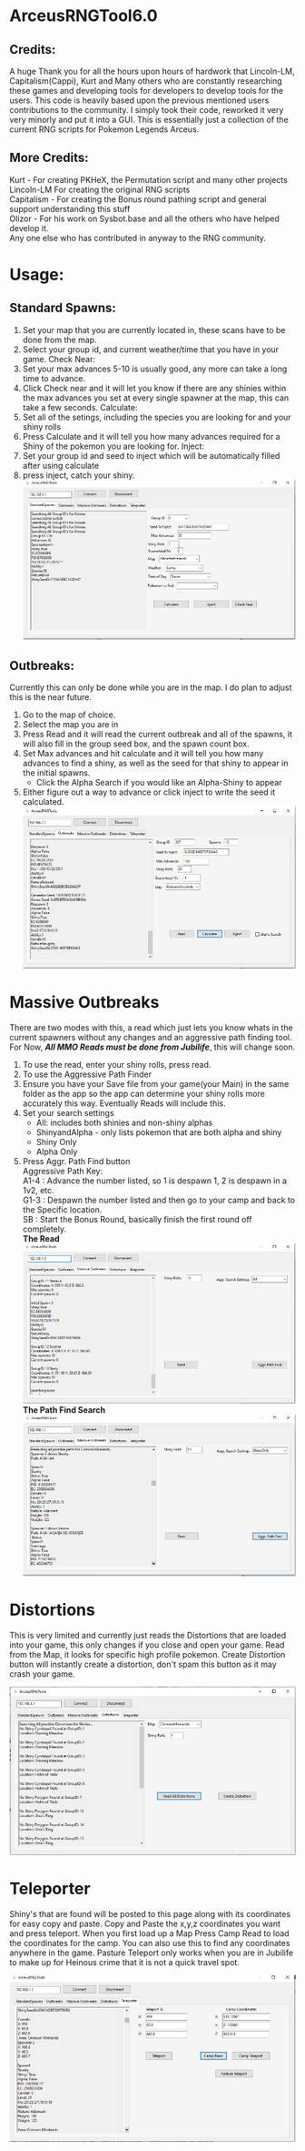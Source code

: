 # ArceusRNGTool6.0

## Credits:
  A huge Thank you for all the hours upon hours of hardwork that Lincoln-LM, Capitalism(Cappi), Kurt and Many others who are constantly researching these games and
  developing tools for developers to develop tools for the users. This code is heavily based upon the previous mentioned users contributions to the community. I simply
  took their code, reworked it very very minorly and put it into a GUI. This is essentially just a collection of the current RNG scripts for Pokemon Legends Arceus. 
  ## More Credits:
  Kurt - For creating PKHeX, the Permutation script and many other projects<br>
  Lincoln-LM For creating the original RNG scripts<br>
  Capitalism - For creating the Bonus round pathing script and general support understanding this stuff<br>
  Olizor - For his work on Sysbot.base and all the others who have helped develop it.<br>
  Any one else who has contributed in anyway to the RNG community.<br>
  
  # Usage:
## Standard Spawns:
   1. Set your map that you are currently located in, these scans have to be done from the map.
   2. Select your group id, and current weather/time that you have in your game.
   Check Near:
   1. Set your max advances 5-10 is usually good, any more can take a long time to advance.
   2. Click Check near and it will let you know if there are any shinies within the max advances you set at every single spawner
   at the map, this can take a few seconds.
   Calculate:
   1. Set all of the setings, including the species you are looking for and your shiny rolls
   2. Press Calculate and it will tell you how many advances required for a Shiny of the pokemon you are looking for.
   Inject:
   1. Set your group id and seed to inject which will be automatically filled after using calculate
   2. press inject, catch your shiny. 
![](https://raw.githubusercontent.com/santacrab2/ArceusRNGTool6.0/master/rngtoolscreens/standardchecknear.png)
## Outbreaks:
  Currently this can only be done while you are in the map. I do plan to adjust this is the near future.
  1. Go to the map of choice.
  2. Select the map you are in
  3. Press Read and it will read the current outbreak and all of the spawns, it will also fill in the group seed box, and the spawn count box.
  4. Set Max advances and hit calculate and it will tell you how many advances to find a shiny, as well as the seed for that shiny to appear in the initial spawns.
      - Click the Alpha Search if you would like an Alpha-Shiny to appear
  5. Either figure out a way to advance or click inject to write the seed it calculated.
![](https://raw.githubusercontent.com/santacrab2/ArceusRNGTool6.0/master/rngtoolscreens/outbreakreadcalc.png)
# Massive Outbreaks
  There are two modes with this, a read which just lets you know whats in the current spawners without any changes and an aggressive path finding tool.
  For Now, <i><b>All MMO Reads must be done from Jubilife</i></b>, this will change soon.
  1. To use the read, enter your shiny rolls, press read. 
  2. To use the Aggressive Path Finder
  3. Ensure you have your Save file from your game(your Main) in the same folder as the app
  so the app can determine your shiny rolls more accurately this way. Eventually Reads will include this.
  4. Set your search settings
     - All: includes both shinies and non-shiny alphas
     - ShinyandAlpha - only lists pokemon that are both alpha and shiny
     - Shiny Only
     - Alpha Only
  5. Press Aggr. Path Find button<br>
Aggressive Path Key:<br>
  A1-4 : Advance the number listed, so 1 is despawn 1, 2 is despawn in a 1v2, etc.<br>
  G1-3 : Despawn the number listed and then go to your camp and back to the Specific location.<br>
  SB : Start the Bonus Round, basically finish the first round off completely.<br>
 <b>The Read</b>
![](https://raw.githubusercontent.com/santacrab2/ArceusRNGTool6.0/master/rngtoolscreens/mmoread.png)
<b>The Path Find Search</b>
![](https://raw.githubusercontent.com/santacrab2/ArceusRNGTool6.0/master/rngtoolscreens/mmopathfind.png)

# Distortions
  This is very limited and currently just reads the Distortions that are loaded into your game, this only changes if you close
  and open your game. Read from the Map, it looks for specific high profile pokemon. 
  Create Distortion button will instantly create a distortion, don't spam this button as it may crash your game.
  
  ![](https://raw.githubusercontent.com/santacrab2/ArceusRNGTool6.0/master/rngtoolscreens/distortionread.png)
 
# Teleporter
  Shiny's that are found will be posted to this page along with its coordinates for easy copy and paste. Copy and Paste the x,y,z coordinates you want and press teleport. When you first load up a Map Press Camp Read to load the coordinates for the camp. You can also use this to find any coordinates anywhere in the game. Pasture Teleport only works when you are in Jubilife to make up for Heinous crime that it is not a quick travel spot. 
  
  ![](https://raw.githubusercontent.com/santacrab2/ArceusRNGTool6.0/master/rngtoolscreens/teleport.png)
